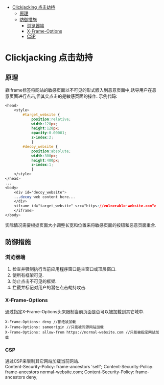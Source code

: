- [Clickjacking 点击劫持](#clickjacking-点击劫持)
	- [原理](#原理)
	- [防御措施](#防御措施)
		- [浏览器端](#浏览器端)
		- [X-Frame-Options](#x-frame-options)
		- [CSP](#csp)

# Clickjacking 点击劫持
## 原理
靠iframe标签将网站的敏感页面以不可见的形式嵌入到恶意页面中,诱导用户在恶意页面进行点击,但其实点击的是敏感页面的操作.
示例代码:
```css
<head>
	<style>
		#target_website {
			position:relative;
			width:128px;
			height:128px;
			opacity:0.00001;
			z-index:2;
			}
		#decoy_website {
			position:absolute;
			width:300px;
			height:400px;
			z-index:1;
			}
	</style>
</head>
...
<body>
	<div id="decoy_website">
	...decoy web content here...
	</div>
	<iframe id="target_website" src="https://vulnerable-website.com">
	</iframe>
</body>
```
实际情况需要根据页面大小调整长宽和位置来将敏感页面的按钮和恶意页面重合.
## 防御措施
### 浏览器端
1. 检查并强制执行当前应用程序窗口是主窗口或顶层窗口.
2. 使所有框架可见.
3. 防止点击不可见的框架.
4. 拦截并标记对用户的潜在点击劫持攻击.
### X-Frame-Options 
通过指定X-Frame-Options头来限制当前页面是否可以被加载到其它域中.  
```
X-Frame-Options: deny //拒绝被加载
X-Frame-Options: sameorigin //只能被同源网站加载
X-Frame-Options: allow-from https://normal-website.com //只能被指定网站加载
```
### CSP
通过CSP来限制其它网站加载当前网站.  
Content-Security-Policy: frame-ancestors 'self';
Content-Security-Policy: frame-ancestors normal-website.com;
Content-Security-Policy: frame-ancestors deny;